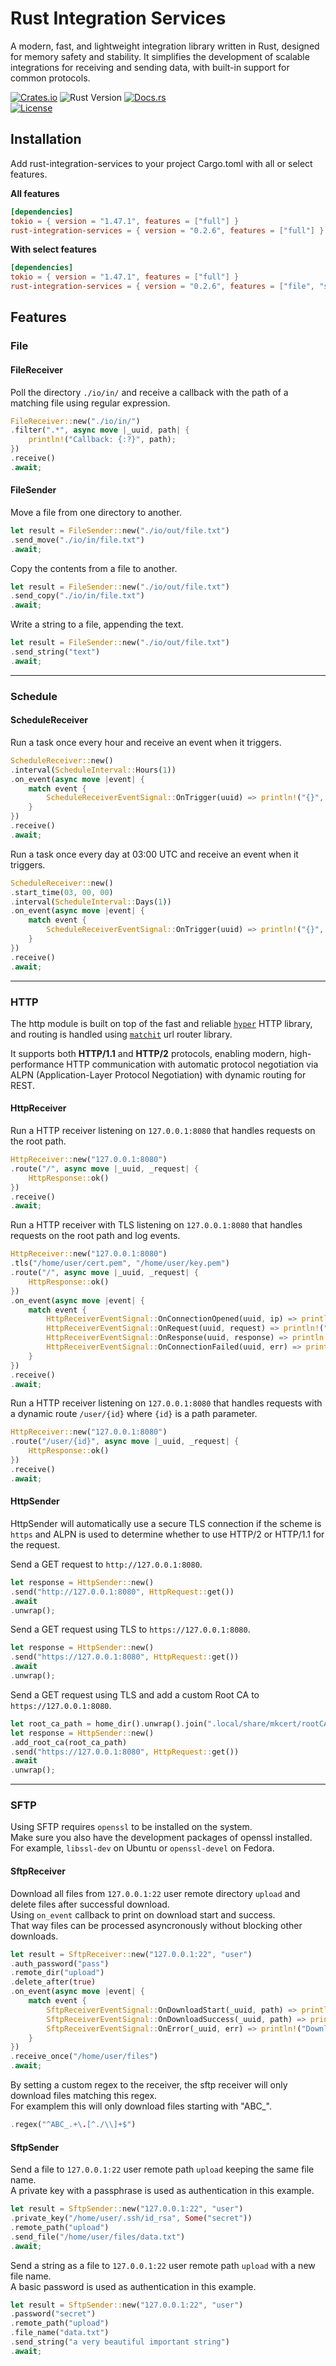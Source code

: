 # Rust Integration Services

A modern, fast, and lightweight integration library written in Rust, designed for memory safety and stability. It simplifies the development of scalable integrations for receiving and sending data, with built-in support for common protocols.

[![Crates.io](https://img.shields.io/crates/v/rust-integration-services.svg)](https://crates.io/crates/rust-integration-services)
![Rust Version](https://img.shields.io/badge/rustc-1.70+-blue.svg)
[![Docs.rs](https://docs.rs/rust-integration-services/badge.svg)](https://docs.rs/rust-integration-services)  
[![License](https://img.shields.io/crates/l/rust-integration-services.svg)](https://github.com/AndreasLill/rust-integration-services#license)

## Installation

Add rust-integration-services to your project Cargo.toml with all or select features.

**All features**
``` toml
[dependencies]
tokio = { version = "1.47.1", features = ["full"] }
rust-integration-services = { version = "0.2.6", features = ["full"] }
```

**With select features**
``` toml
[dependencies]
tokio = { version = "1.47.1", features = ["full"] }
rust-integration-services = { version = "0.2.6", features = ["file", "schedule", "sftp", "http"] }
```

## Features
### File
#### FileReceiver

Poll the directory `./io/in/` and receive a callback with the path of a matching file using regular expression.

``` rust
FileReceiver::new("./io/in/")
.filter(".*", async move |_uuid, path| {
    println!("Callback: {:?}", path);
})
.receive()
.await;
```

#### FileSender

Move a file from one directory to another.
``` rust
let result = FileSender::new("./io/out/file.txt")
.send_move("./io/in/file.txt")
.await;
```

Copy the contents from a file to another.
``` rust
let result = FileSender::new("./io/out/file.txt")
.send_copy("./io/in/file.txt")
.await;
```

Write a string to a file, appending the text.
``` rust
let result = FileSender::new("./io/out/file.txt")
.send_string("text")
.await;
```
---
### Schedule
#### ScheduleReceiver

Run a task once every hour and receive an event when it triggers.
``` rust
ScheduleReceiver::new()
.interval(ScheduleInterval::Hours(1))
.on_event(async move |event| {
    match event {
        ScheduleReceiverEventSignal::OnTrigger(uuid) => println!("{}", uuid),
    }
})
.receive()
.await;
```

Run a task once every day at 03:00 UTC and receive an event when it triggers.
``` rust
ScheduleReceiver::new()
.start_time(03, 00, 00)
.interval(ScheduleInterval::Days(1))
.on_event(async move |event| {
    match event {
        ScheduleReceiverEventSignal::OnTrigger(uuid) => println!("{}", uuid),
    }
})
.receive()
.await;
```
---
### HTTP
The http module is built on top of the fast and reliable [`hyper`](https://crates.io/crates/hyper) HTTP library, and routing is handled using [`matchit`](https://crates.io/crates/matchit) url router library.

It supports both **HTTP/1.1** and **HTTP/2** protocols, enabling modern, high-performance HTTP communication with automatic protocol negotiation via ALPN (Application-Layer Protocol Negotiation) with dynamic routing for REST.

#### HttpReceiver

Run a HTTP receiver listening on `127.0.0.1:8080` that handles requests on the root path.
``` rust
HttpReceiver::new("127.0.0.1:8080")
.route("/", async move |_uuid, _request| {
    HttpResponse::ok()
})
.receive()
.await;
```

Run a HTTP receiver with TLS listening on `127.0.0.1:8080` that handles requests on the root path and log events.
``` rust
HttpReceiver::new("127.0.0.1:8080")
.tls("/home/user/cert.pem", "/home/user/key.pem")
.route("/", async move |_uuid, _request| {
    HttpResponse::ok()
})
.on_event(async move |event| {
    match event {
        HttpReceiverEventSignal::OnConnectionOpened(uuid, ip) => println!("Connection[{}] opened: {}", uuid, ip),
        HttpReceiverEventSignal::OnRequest(uuid, request) => println!("Request[{}]: {:?}", uuid, request),
        HttpReceiverEventSignal::OnResponse(uuid, response) => println!("Response[{}]: {:?}", uuid, response),
        HttpReceiverEventSignal::OnConnectionFailed(uuid, err) => println!("Failed[{}]: {}", uuid, err),
    }
})
.receive()
.await;
```

Run a HTTP receiver listening on `127.0.0.1:8080` that handles requests with a dynamic route `/user/{id}` where `{id}` is a path parameter.
``` rust
HttpReceiver::new("127.0.0.1:8080")
.route("/user/{id}", async move |_uuid, _request| {
    HttpResponse::ok()
})
.receive()
.await;
```

#### HttpSender
HttpSender will automatically use a secure TLS connection if the scheme is `https` and ALPN is used to determine whether to use HTTP/2 or HTTP/1.1 for the request.

Send a GET request to `http://127.0.0.1:8080`.
``` rust
let response = HttpSender::new()
.send("http://127.0.0.1:8080", HttpRequest::get())
.await
.unwrap();
```

Send a GET request using TLS to `https://127.0.0.1:8080`.
``` rust
let response = HttpSender::new()
.send("https://127.0.0.1:8080", HttpRequest::get())
.await
.unwrap();
```

Send a GET request using TLS and add a custom Root CA to `https://127.0.0.1:8080`.
``` rust
let root_ca_path = home_dir().unwrap().join(".local/share/mkcert/rootCA.pem");
let response = HttpSender::new()
.add_root_ca(root_ca_path)
.send("https://127.0.0.1:8080", HttpRequest::get())
.await
.unwrap();
```
---

### SFTP

Using SFTP requires `openssl` to be installed on the system.  
Make sure you also have the development packages of openssl installed.
For example, `libssl-dev` on Ubuntu or `openssl-devel` on Fedora.

#### SftpReceiver

Download all files from `127.0.0.1:22` user remote directory `upload` and delete files after successful download.  
Using `on_event` callback to print on download start and success.  
That way files can be processed asyncronously without blocking other downloads.

``` rust
let result = SftpReceiver::new("127.0.0.1:22", "user")
.auth_password("pass")
.remote_dir("upload")
.delete_after(true)
.on_event(async move |event| {
    match event {
        SftpReceiverEventSignal::OnDownloadStart(_uuid, path) => println!("Download started: {:?}", path),
        SftpReceiverEventSignal::OnDownloadSuccess(_uuid, path) => println!("Download complete: {:?}", path),
        SftpReceiverEventSignal::OnError(_uuid, err) => println!("Download failed: {}", err),
    }
})
.receive_once("/home/user/files")
.await;
```

By setting a custom regex to the receiver, the sftp receiver will only download files matching this regex.  
For examplem this will only download files starting with "ABC_".

``` rust
.regex("^ABC_.+\.[^./\\]+$")
```


#### SftpSender

Send a file to `127.0.0.1:22` user remote path `upload` keeping the same file name.  
A private key with a passphrase is used as authentication in this example.

``` rust
let result = SftpSender::new("127.0.0.1:22", "user")
.private_key("/home/user/.ssh/id_rsa", Some("secret"))
.remote_path("upload")
.send_file("/home/user/files/data.txt")
.await;
```

Send a string as a file to `127.0.0.1:22` user remote path `upload` with a new file name.  
A basic password is used as authentication in this example.

``` rust
let result = SftpSender::new("127.0.0.1:22", "user")
.password("secret")
.remote_path("upload")
.file_name("data.txt")
.send_string("a very beautiful important string")
.await;
```